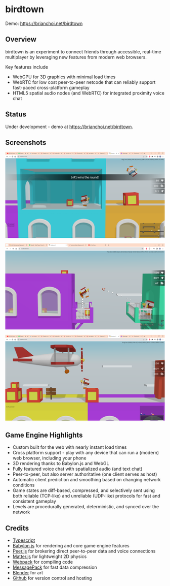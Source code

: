 # birdtown

Demo: https://brianchoi.net/birdtown

## Overview

birdtown is an experiment to connect friends through accessible, real-time multiplayer by leveraging new features from modern web browsers.

Key features include
 * WebGPU for 3D graphics with minimal load times
 * WebRTC for low cost peer-to-peer netcode that can reliably support fast-paced cross-platform gameplay
 * HTML5 spatial audio nodes (and WebRTC) for integrated proximity voice chat

## Status

Under development - demo at https://brianchoi.net/birdtown.

## Screenshots

![devlog028](https://github.com/bchoi12/birdtown/blob/master/screenshots/devlog028.png?raw=true)

![devlog032](https://github.com/bchoi12/birdtown/blob/master/screenshots/devlog032.png?raw=true)

![devlog029](https://github.com/bchoi12/birdtown/blob/master/screenshots/devlog029.png?raw=true)

## Game Engine Highlights
 * Custom built for the web with nearly instant load times
 * Cross platform support - play with any device that can run a (modern) web browser, including your phone
 * 3D rendering thanks to Babylon.js and WebGL
 * Fully featured voice chat with spatialized audio (and text chat)
 * Peer-to-peer, but also server authoritative (one client serves as host)
 * Automatic client prediction and smoothing based on changing network conditions
 * Game states are diff-based, compressed, and selectively sent using both reliable (TCP-like) and unreliable (UDP-like) protocols for fast and consistent gameplay
 * Levels are procedurally generated, deterministic, and synced over the network

## Credits

 * [Typescript](https://www.typescriptlang.org/)
 * [Babylon.js](https://www.babylonjs.com/) for rendering and core game engine features
 * [Peer.js](https://peerjs.com/) for brokering direct peer-to-peer data and voice connections
 * [Matter.js](https://brm.io/matter-js/) for lightweight 2D physics
 * [Webpack](https://webpack.js.org/) for compiling code
 * [MessagePack](https://msgpack.org/index.html) for fast data compression
 * [Blender](https://www.blender.org/) for art
 * [Github](https://github.com/) for version control and hosting